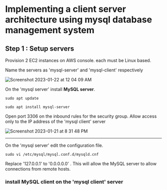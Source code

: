 # Implementing a client server architecture using mysql database management system 

## Step 1 : Setup servers

Provision 2 EC2 instances on AWS console. each must be Linux based.

Name the servers as 'mysql-server' and 'mysql-client' respectively

![Screenshot 2023-01-22 at 12 04 09 AM](https://user-images.githubusercontent.com/1076924/213890849-a22f1c9d-d806-4e5d-a3e3-81cd43bd39cb.png)

On the 'mysql server' install **MySQL server**.

`sudo apt update`

`sudo apt install mysql-server`

Open port 3306 on the inbound rules for the security group. Allow access only to the IP address of the 'mysql client' server

![Screenshot 2023-01-21 at 8 31 48 PM](https://user-images.githubusercontent.com/1076924/213890314-99ba0c4e-478f-43d6-ab39-5096b4211b95.png)

---

On the 'mysql server' edit the configuration file.

`sudo vi /etc/mysql/mysql.conf.d/mysqld.cnf`

Replace '127.0.0.1' to '0.0.0.0.0' . This will allow the MySQL server to allow connections from remote hosts.

### install MySQL client on the 'mysql client' server


